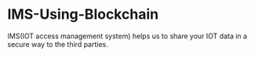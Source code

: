 # IMS-Using-Blockchain
IMS(IOT access management system) helps us to share your IOT data in a secure way to the third parties.
